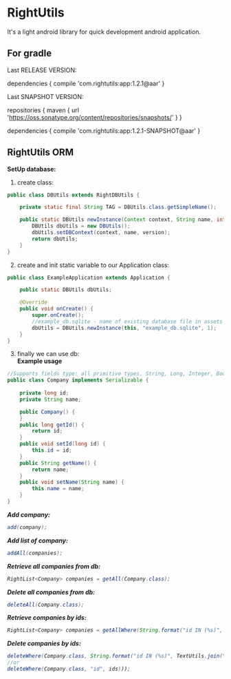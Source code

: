 RightUtils
==========
It's a light android library for quick development android application.

<h2>For gradle</h2>
Last RELEASE VERSION:


dependencies {
	compile 'com.rightutils:app:1.2.1@aar'
}

Last SNAPSHOT VERSION:

repositories {
	maven { url 'https://oss.sonatype.org/content/repositories/snapshots/' }
}

dependencies {
	compile 'com.rightutils:app:1.2.1-SNAPSHOT@aar'
}

<h2>RightUtils ORM</h2>
<b>SetUp database:</b>

1) create class:<br>
``` java
public class DBUtils extends RightDBUtils {

	private static final String TAG = DBUtils.class.getSimpleName();

	public static DBUtils newInstance(Context context, String name, int version) {
		DBUtils dbUtils = new DBUtils();
		dbUtils.setDBContext(context, name, version);
		return dbUtils;
	}
}
```

2) create and init static variable to our Application class:<br>

``` java
public class ExampleApplication extends Application {

	public static DBUtils dbUtils;

	@Override
	public void onCreate() {
		super.onCreate();
		//example_db.sqlite - name of existing database file in assets folder
		dbUtils = DBUtils.newInstance(this, "example_db.sqlite", 1);
	}
}
```

3) finally we can use db:<br>
<b>Example usage</b><br>
``` java
//Supports fields type: all primitive types, String, Long, Integer, Boolean, Float, Double, Date
public class Company implements Serializable {
	
	private long id;
	private String name;

	public Company() {
	}
	public long getId() {
		return id;
	}
	public void setId(long id) {
		this.id = id;
	}
	public String getName() {
		return name;
	}
	public void setName(String name) {
		this.name = name;
	}
}
```

<b><i>Add company:<i></b>
``` java
add(company);
```
<b><i>Add list of company:<i></b>
``` java
addAll(companies);
```
<b><i>Retrieve all companies from db:<i></b>
``` java
RightList<Company> companies = getAll(Company.class);
```
<b><i>Delete all companies from db:<i></b>
``` java
deleteAll(Company.class);
```
<b><i>Retrieve companies by ids:<i></b>
``` java
RightList<Company> companies = getAllWhere(String.format("id IN (%s)", TextUtils.join(",", ids)), Company.class);
```
<b><i>Delete companies by ids:<i></b>
``` java
deleteWhere(Company.class, String.format("id IN (%s)", TextUtils.join(",", ids)));
//or
deleteWhere(Company.class, "id", ids)));
```
	

